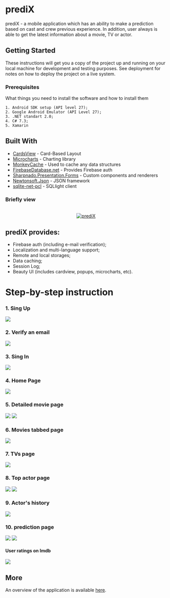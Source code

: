 # prediX

prediX - a mobile application which has an ability to make a prediction based on cast and crew previous experience. In addition, user always is able to get the latest information about a movie, TV or actor.

## Getting Started

These instructions will get you a copy of the project up and running on your local machine for development and testing purposes. See deployment for notes on how to deploy the project on a live system.

### Prerequisites

What things you need to install the software and how to install them

```
1. Android SDK setup (API level 27);
2. Google Android Emulator (API Level 27);
3. .NET standart 2.0;
4. C# 7.3;
5. Xamarin
```

## Built With

* [CardsView](https://github.com/AndreiMisiukevich/CardView) - Card-Based Layout
* [Microcharts](https://github.com/aloisdeniel/Microcharts) - Charting library
* [MonkeyCache](https://github.com/jamesmontemagno/monkey-cache) - Used to cache any data structures
* [FirebaseDatabase.net](https://github.com/step-up-labs/firebase-database-dotnet) - Provides Firebase auth
* [Sharpnado.Presentation.Forms](https://github.com/roubachof/Sharpnado.Presentation.Forms) - Custom components and renderers
* [Newtonsoft.Json](https://github.com/JamesNK/Newtonsoft.Json) - JSON framework
* [sqlite-net-pcl](https://github.com/praeclarum/sqlite-net) - SQLlight client

### Briefly view

<p align="center">
  <br>
<a href="https://imgflip.com/gif/34o8il"><img src="https://i.imgflip.com/34o8il.gif" title="prediX"/></a>
</p>

## prediX provides:

* Firebase auth (including e-mail verification);
* Localization and multi-language support;
* Remote and local storages;
* Data caching;
* Session Log;
* Beauty UI (includes cardview, popups, microcharts, etc).

# Step-by-step instruction
### 1. Sing Up
![](/img/Screenshot_22.jpg)
### 2. Verify an email
![](https://firebasestorage.googleapis.com/v0/b/pred1x.appspot.com/o/email.jpg?alt=media&token=1dce8e69-3bf6-4308-a2d6-ee5dc5c92ec9)
### 3. Sing In
![](/img/Screenshot_21.jpg)
### 4. Home Page
![](/img/Screenshot_2.jpg)
### 5. Detailed movie page
![](/img/Screenshot_3.jpg)
![](/img/Screenshot_4.jpg)
### 6. Movies tabbed page
![](/img/Screenshot_5.jpg)
### 7. TVs page
![](/img/Screenshot_5.jpg)
### 8. Top actor page
![](/img/Screenshot_12.jpg)
![](/img/Screenshot_19.jpg)
### 9. Actor's history
![](/img/Screenshot_15.jpg)
### 10. prediction page
![](/img/Screenshot_16.jpg)
![](/img/Screenshot_17.jpg)
#### User ratings on Imdb
![](/img/Screenshot_18.jpg)

## More

An overview of the application is available [here](https://www.youtube.com/watch?v=Jgx2Rcg0jmU).
